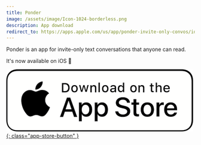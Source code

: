 ```yaml
---
title: Ponder
image: /assets/image/Icon-1024-borderless.png
description: App download
redirect_to: https://apps.apple.com/us/app/ponder-invite-only-convos/id1564974290
---
```


Ponder is an app for invite-only text conversations that anyone can read.

It's now available on iOS 🥳


[![App Store Download](/assets/image/apple-app-store-button.png){: class="app-store-button" }](https://apps.apple.com/us/app/ponder-invite-only-convos/id1564974290)
